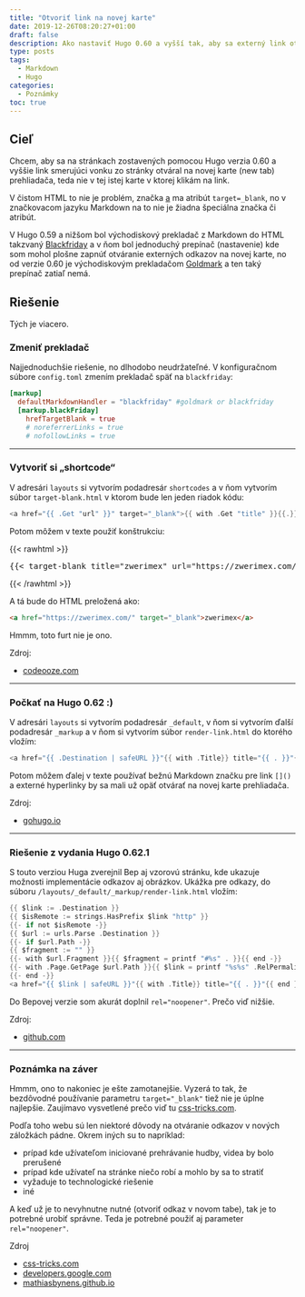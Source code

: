 ```yaml
---
title: "Otvoriť link na novej karte"
date: 2019-12-26T08:20:27+01:00
draft: false
description: Ako nastaviť Hugo 0.60 a vyšší tak, aby sa externý link otváral na novej karte prehliadača.
type: posts
tags:
  - Markdown
  - Hugo
categories:
  - Poznámky
toc: true
---
```


## Cieľ

Chcem, aby sa na stránkach zostavených pomocou Hugo verzia 0.60 a vyššie link smerujúci vonku zo stránky otváral na novej karte (new tab) prehliadača, teda nie v tej istej karte v ktorej klikám na link.

V čistom HTML to nie je problém, značka [a](https://www.w3schools.com/tags/tag_a.asp) ma atribút `target=_blank`, no v značkovacom jazyku Markdown na to nie je žiadna špeciálna značka či atribút.

V Hugo 0.59 a nižšom bol východiskový prekladač z Markdown do HTML takzvaný [Blackfriday](https://gohugo.io/content-management/formats/) a v ňom bol jednoduchý prepínač (nastavenie) kde som mohol plošne zapnúť otváranie externých odkazov na novej karte, no od verzie 0.60 je východiskovým prekladačom [Goldmark](https://github.com/gohugoio/hugo/releases/tag/v0.60.0) a ten taký prepínač zatiaľ nemá.

## Riešenie

Tých je viacero.

### Zmeniť prekladač

Najjednoduchšie riešenie, no dlhodobo neudržateľné. V konfiguračnom súbore `config.toml` zmením prekladač späť na `blackfriday`:

```toml
[markup]
  defaultMarkdownHandler = "blackfriday" #goldmark or blackfriday
  [markup.blackFriday]
    hrefTargetBlank = true
    # noreferrerLinks = true
    # nofollowLinks = true
```

---

### Vytvoriť si „shortcode“

V adresári `layouts` si vytvorím podadresár `shortcodes` a v ňom vytvorím súbor `target-blank.html` v ktorom bude len jeden riadok kódu:

```go
<a href="{{ .Get "url" }}" target="_blank">{{ with .Get "title" }}{{.}}{{else}}{{.Get "url"}}{{end}}</a>
```

Potom môžem v texte použiť konštrukciu:

{{< rawhtml >}}
<pre>
&lbrace;{< target-blank title="zwerimex" url="https://zwerimex.com/" >}}
</pre>
{{< /rawhtml >}}

A tá bude do HTML preložená ako:

```html
<a href="https://zwerimex.com/" target="_blank">zwerimex</a>
```

Hmmm, toto furt nie je ono.

Zdroj:
- [codeooze.com](https://www.codeooze.com/webdesign/hugo-shortcode-target-blank/)

---

### Počkať na Hugo 0.62 :)

V adresári `layouts` si vytvorím podadresár `_default`, v ňom si vytvorím ďalší podadresár `_markup` a v ňom si vytvorím súbor `render-link.html` do ktorého vložím:

```go
<a href="{{ .Destination | safeURL }}"{{ with .Title}} title="{{ . }}"{{ end }}{{ if strings.HasPrefix .Destination "http" }} target="_blank"{{ end }}>{{ .Text }}</a>
```

Potom môžem ďalej v texte používať bežnú Markdown značku pre link `[]()` a externé hyperlinky by sa mali už opäť otvárať na novej karte prehliadača.

Zdroj:

- [gohugo.io](https://gohugo.io/getting-started/configuration-markup/#markdown-render-hooks)

---

### Riešenie z vydania Hugo 0.62.1

S touto verziou Huga zverejnil Bep aj vzorovú stránku, kde ukazuje možnosti implementácie odkazov aj obrázkov. Ukážka pre odkazy, do súboru `/layouts/_default/_markup/render-link.html` vložím:

```go
{{ $link := .Destination }}
{{ $isRemote := strings.HasPrefix $link "http" }}
{{- if not $isRemote -}}
{{ $url := urls.Parse .Destination }}
{{- if $url.Path -}}
{{ $fragment := "" }}
{{- with $url.Fragment }}{{ $fragment = printf "#%s" . }}{{ end -}}
{{- with .Page.GetPage $url.Path }}{{ $link = printf "%s%s" .RelPermalink $fragment }}{{ end }}{{ end -}}
{{- end -}}
<a href="{{ $link | safeURL }}"{{ with .Title}} title="{{ . }}"{{ end }}{{ if $isRemote }} target="_blank" rel="noopener"{{ end }}>{{ .Text | safeHTML }}</a>
```

Do Bepovej verzie som akurát doplnil `rel="noopener"`. Prečo viď nižšie.

Zdroj:

- [github.com](https://github.com/bep/portable-hugo-links)

---

### Poznámka na záver

Hmmm, ono to nakoniec je ešte zamotanejšie. Vyzerá to tak, že bezdôvodné používanie parametru `target="_blank"` tiež nie je úplne najlepšie. Zaujímavo vysvetlené prečo viď tu [css-tricks.com](https://css-tricks.com/use-target_blank/).

Podľa toho webu sú len niektoré dôvody na otváranie odkazov v nových záložkách pádne. Okrem iných su to napríklad:

- prípad kde užívateľom iniciované prehrávanie hudby, videa by bolo prerušené
- prípad kde užívateľ na stránke niečo robí a mohlo by sa to stratiť
- vyžaduje to technologické riešenie
- iné

A keď už je to nevyhnutne nutné (otvoriť odkaz v novom tabe), tak je to potrebné urobiť správne. Teda je potrebné použiť aj parameter `rel="noopener"`.

Zdroj

- [css-tricks.com](https://css-tricks.com/use-target_blank/)
- [developers.google.com](https://developers.google.com/web/tools/lighthouse/audits/noopener)
- [mathiasbynens.github.io](https://mathiasbynens.github.io/rel-noopener/)
